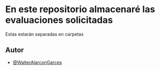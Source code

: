 # En este repositorio almacenaré las evaluaciones solicitadas

Estas estarán separadas en carpetas

## Autor

- [@WalterAlarconGarces](https://github.com/WalterAlarconGarces)